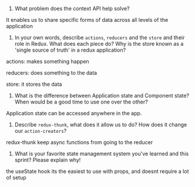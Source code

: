 1. What problem does the context API help solve?

It enables us to share specific forms of data across all levels of the application

1. In your own words, describe `actions`, `reducers` and the `store` and their role in Redux. What does each piece do? Why is the store known as a 'single source of truth' in a redux application?

actions: makes something happen

reducers: does something to the data

store: it stores the data


1. What is the difference between Application state and Component state? When would be a good time to use one over the other?

Application state can be accessed anywhere in the app.

1. Describe `redux-thunk`, what does it allow us to do? How does it change our `action-creators`?

redux-thunk keep async functions from going to the reducer

1. What is your favorite state management system you've learned and this sprint? Please explain why!

the useState hook its the easiest to use with props, and doesnt require a lot of setup
